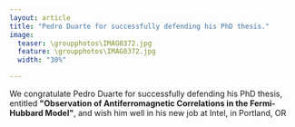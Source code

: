 ```yaml
---
layout: article
title: "Pedro Duarte for successfully defending his PhD thesis."
image:
  teaser: \groupphotos\IMAG0372.jpg
  feature: \groupphotos\IMAG0372.jpg
  width: "30%"

---
```

We congratulate Pedro Duarte for successfully defending his PhD thesis, entitled **"Observation of Antiferromagnetic Correlations in the Fermi-Hubbard Model"**, and wish him well in his new job at Intel, in Portland, OR

